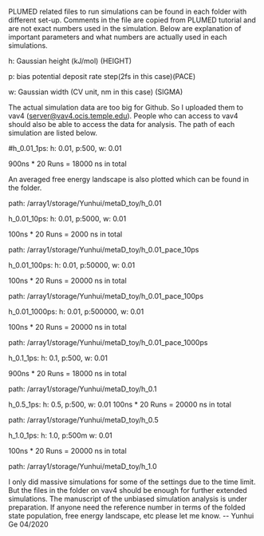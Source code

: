 PLUMED related files to run simulations can be found in each folder with different set-up. Comments in the file are copied from PLUMED tutorial and are not exact numbers used in the simulation. Below are explanation of important parameters and what numbers are actually used in each simulations.

h: Gaussian height (kJ/mol) (HEIGHT)

p: bias potential deposit rate step(2fs in this case)(PACE)

w: Gaussian width (CV unit, nm in this case) (SIGMA)

The actual simulation data are too big for Github. So I uploaded them to vav4 (server@vav4.ocis.temple.edu). People who can access to vav4 should also be able to access the data for analysis. The path of each simulation are listed below.

#h_0.01_1ps: h: 0.01, p:500, w: 0.01

900ns * 20 Runs = 18000 ns in total

An averaged free energy landscape is also plotted which can be found in the folder.

path: /array1/storage/Yunhui/metaD_toy/h_0.01


h_0.01_10ps: h: 0.01, p:5000, w: 0.01

100ns * 20 Runs = 2000 ns in total

path: /array1/storage/Yunhui/metaD_toy/h_0.01_pace_10ps


h_0.01_100ps: h: 0.01, p:50000, w: 0.01

100ns * 20 Runs = 20000 ns in total

path: /array1/storage/Yunhui/metaD_toy/h_0.01_pace_100ps


h_0.01_1000ps: h: 0.01, p:500000, w: 0.01

100ns * 20 Runs = 20000 ns in total

path: /array1/storage/Yunhui/metaD_toy/h_0.01_pace_1000ps


h_0.1_1ps: h: 0.1, p:500, w: 0.01

900ns * 20 Runs = 18000 ns in total

path: /array1/storage/Yunhui/metaD_toy/h_0.1


h_0.5_1ps: h: 0.5, p:500, w: 0.01
100ns * 20 Runs = 20000 ns in total

path: /array1/storage/Yunhui/metaD_toy/h_0.5


h_1.0_1ps: h: 1.0, p:500m w: 0.01

100ns * 20 Runs = 20000 ns in total

path: /array1/storage/Yunhui/metaD_toy/h_1.0


I only did massive simulations for some of the settings due to the time limit. But the files in the folder on vav4 should be enough for further extended simulations. 
The manuscript of the unbiased simulation analysis is under preparation. If anyone need the reference number in terms of the folded state population, free energy landscape, etc please let me know.
-- Yunhui Ge 04/2020
